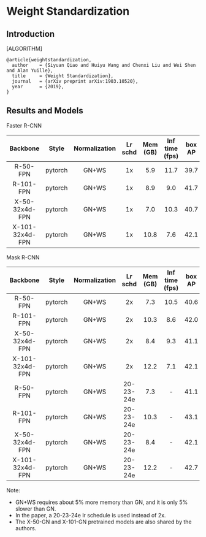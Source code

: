 # Weight Standardization

## Introduction

[ALGORITHM]

```
@article{weightstandardization,
  author    = {Siyuan Qiao and Huiyu Wang and Chenxi Liu and Wei Shen and Alan Yuille},
  title     = {Weight Standardization},
  journal   = {arXiv preprint arXiv:1903.10520},
  year      = {2019},
}
```

## Results and Models

Faster R-CNN

| Backbone  | Style   | Normalization | Lr schd | Mem (GB) | Inf time (fps) | box AP | mask AP | Config | Download |
|:---------:|:-------:|:-------------:|:-------:|:--------:|:--------------:|:------:|:-------:|:------:|:--------:|
| R-50-FPN  | pytorch | GN+WS         | 1x      | 5.9      | 11.7           | 39.7   | -       | -       | -       |
| R-101-FPN | pytorch | GN+WS         | 1x      | 8.9      | 9.0            | 41.7   | -       | -       | -       |
| X-50-32x4d-FPN | pytorch | GN+WS    | 1x      | 7.0      | 10.3           | 40.7   | -       | -       | -       |
| X-101-32x4d-FPN | pytorch | GN+WS   | 1x      | 10.8     | 7.6            | 42.1   | -       | -       | -       |

Mask R-CNN

| Backbone  | Style   | Normalization | Lr schd   | Mem (GB) | Inf time (fps) | box AP | mask AP | Config | Download |
|:---------:|:-------:|:-------------:|:---------:|:--------:|:--------------:|:------:|:-------:|:------:|:--------:|
| R-50-FPN  | pytorch | GN+WS         | 2x        | 7.3      | 10.5       | 40.6        | 36.6    | -     | -        |
| R-101-FPN | pytorch | GN+WS         | 2x        | 10.3     | 8.6        | 42.0        | 37.7    | -     | -        |
| X-50-32x4d-FPN | pytorch | GN+WS    | 2x        | 8.4      | 9.3        | 41.1        | 37.0    | -     | -        |
| X-101-32x4d-FPN | pytorch | GN+WS   | 2x        | 12.2     | 7.1        | 42.1        | 37.9    | -     | -        |
| R-50-FPN  | pytorch | GN+WS         | 20-23-24e | 7.3      | -          | 41.1        | 37.1    | -     | -        |
| R-101-FPN | pytorch | GN+WS         | 20-23-24e | 10.3     | -          | 43.1        | 38.6    | -     | -        |
| X-50-32x4d-FPN | pytorch | GN+WS    | 20-23-24e | 8.4      | -          | 42.1        | 38.0    | -     | -        |
| X-101-32x4d-FPN | pytorch | GN+WS   | 20-23-24e | 12.2     | -          | 42.7        | 38.5    | -     | -        |

Note:

- GN+WS requires about 5% more memory than GN, and it is only 5% slower than GN.
- In the paper, a 20-23-24e lr schedule is used instead of 2x.
- The X-50-GN and X-101-GN pretrained models are also shared by the authors.
